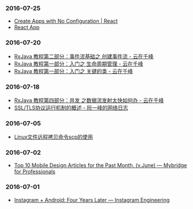 ### 2016-07-25<br>
+ [Create Apps with No Configuration | React](https://facebook.github.io/react/blog/2016/07/22/create-apps-with-no-configuration.html)<br>
+ [React App](http://localhost:3000/)<br>

### 2016-07-20<br>
+ [RxJava 教程第二部分：事件流基础之 创建事件流 - 云在千峰](http://blog.chengyunfeng.com/?p=959)<br>
+ [RxJava 教程第一部分：入门之 生命周期管理 - 云在千峰](http://blog.chengyunfeng.com/?p=954)<br>
+ [RxJava 教程第一部分：入门之 关键的类 - 云在千峰](http://blog.chengyunfeng.com/?p=948)<br>

### 2016-07-18<br>
+ [RxJava 教程第四部分：并发 之数据流发射太快如何办 - 云在千峰](http://blog.chengyunfeng.com/?p=981)<br>
+ [SSL/TLS协议运行机制的概述 - 阮一峰的网络日志](http://www.ruanyifeng.com/blog/2014/02/ssl_tls.html)<br>

### 2016-07-05<br>
+ [Linux文件远程拷贝命令scp的使用](https://mp.weixin.qq.com/s?__biz=MzI4MDEwNzAzNg==&mid=2649443523&idx=1&sn=5d703e6fef0b3663b5a4478c32fe45eb&scene=0&key=77421cf58af4a653d41594a5a8462300159a4c001822e7044563c3dc9de486f1d272d2804faf0eb2876082c67639bb37&ascene=0&uin=MjQ4MzEzMDQ0Mw%3D%3D&devicetype=iMac+MacBookPro11%2C4+OSX+OSX+10.11+build(15A284)&version=11020201&pass_ticket=R6REXYW6pBsbIMHmYlBkhbmv2JT6guoCSlHn%2BTgmILq%2BMg%2Bicnqi34F4k9nbalSJ)<br>

### 2016-07-02<br>
+ [Top 10 Mobile Design Articles for the Past Month. (v.June) — Mybridge for Professionals](https://medium.mybridge.co/top-10-mobile-design-articles-for-the-past-month-v-june-c071376e2828#.i217591dg)<br>

### 2016-07-01<br>
+ [Instagram + Android: Four Years Later — Instagram Engineering](https://engineering.instagram.com/instagram-android-four-years-later-927c166b0201#.dw9tcv3vc)<br>

